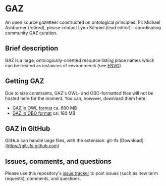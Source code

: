 # GAZ
An open source gazetteer constructed on ontological principles.
PI: Michael Ashburner (retired), please contact Lynn Schriml (lead editor) - coordinating community GAZ curation.

## Brief description
GAZ is a large, ontologically-oriented resource listing place names which can be treated as instances of environments (see [ENVO](https://github.com/EnvironmentOntology/)). 

## Getting GAZ
Due to size constraints, GAZ's OWL- and OBO-formatted files will not be hosted here for the moment. You can, however, download them here:
* [GAZ in OWL format](http://purl.obolibrary.org/obo/gaz.owl) ca. 600 MB
* [GAZ in OBO format](http://purl.obolibrary.org/obo/gaz.obo) ca. 180 MB

## GAZ in GitHub
GitHub can handle large files, with the extension: git-lfs [Download] (https://git-lfs.github.com)


## Issues, comments, and questions 
Please use this repository's [issue tracker](https://github.com/EnvironmentOntology/gaz/issues) to post issues (such as new term requests), comments, and questions.
